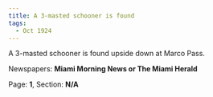 ```yaml
---  
title: A 3-masted schooner is found  
tags:  
  - Oct 1924  
---  
```

  
A 3-masted schooner is found upside down at Marco Pass.  
  
Newspapers: **Miami Morning News or The Miami Herald**  
  
Page: **1**, Section: **N/A** 
